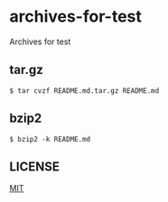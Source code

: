 # archives-for-test

Archives for test

## tar.gz

```console
$ tar cvzf README.md.tar.gz README.md
```

## bzip2

```console
$ bzip2 -k README.md
```

## LICENSE

[MIT](LICENSE)
